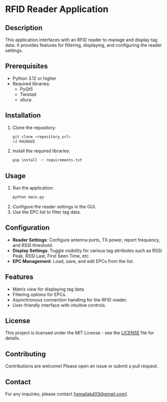 # RFID Reader Application

## Description
This application interfaces with an RFID reader to manage and display tag data. It provides features for filtering, displaying, and configuring the reader settings.

## Prerequisites
- Python 3.12 or higher
- Required libraries:
  - PyQt5
  - Twisted
  - sllurp

## Installation
1. Clone the repository:
   ```bash
   git clone <repository_url>
   cd R420GUI
   ```
2. Install the required libraries:
   ```bash
   pip install -r requirements.txt
   ```

## Usage
1. Run the application:
   ```bash
   python main.py
   ```
2. Configure the reader settings in the GUI.
3. Use the EPC list to filter tag data.

## Configuration
- **Reader Settings**: Configure antenna ports, TX power, report frequency, and RSSI threshold.
- **Display Settings**: Toggle visibility for various tag attributes such as RSSI Peak, RSSI Last, First Seen Time, etc.
- **EPC Management**: Load, save, and edit EPCs from the list.

## Features
- Matrix view for displaying tag data.
- Filtering options for EPCs.
- Asynchronous connection handling for the RFID reader.
- User-friendly interface with intuitive controls.

## License
This project is licensed under the MIT License - see the [LICENSE](LICENSE) file for details.

## Contributing
Contributions are welcome! Please open an issue or submit a pull request.

## Contact
For any inquiries, please contact [ismailakd03@gmail.com].
